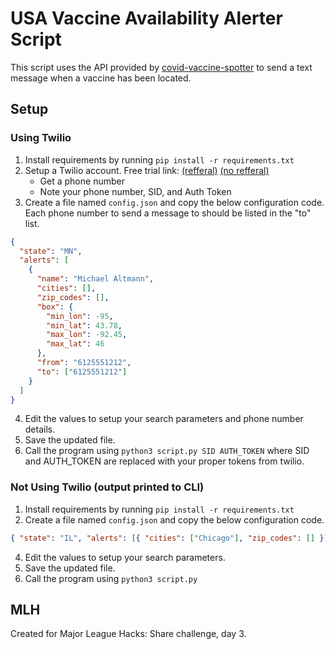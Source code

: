 # USA Vaccine Availability Alerter Script

This script uses the API provided by [covid-vaccine-spotter](https://github.com/GUI/covid-vaccine-spotter) to send a text message when a vaccine has been located.

## Setup

### Using Twilio

1. Install requirements by running `pip install -r requirements.txt`
2. Setup a Twilio account. Free trial link: [(refferal)](www.twilio.com/referral/WTOydE) [(no refferal)](https://www.twilio.com/try-twilio)
   - Get a phone number
   - Note your phone number, SID, and Auth Token
3. Create a file named `config.json` and copy the below configuration code. Each phone number to send a message to should be listed in the "to" list.

```json
{
  "state": "MN",
  "alerts": [
    {
      "name": "Michael Altmann",
      "cities": [],
      "zip_codes": [],
      "box": {
        "min_lon": -95,
        "min_lat": 43.78,
        "max_lon": -92.45,
        "max_lat": 46
      },
      "from": "6125551212",
      "to": ["6125551212"]
    }
  ]
}
```

4. Edit the values to setup your search parameters and phone number details.
5. Save the updated file.
6. Call the program using `python3 script.py SID AUTH_TOKEN` where SID and AUTH_TOKEN are replaced with your proper tokens from twilio.

### Not Using Twilio (output printed to CLI)

1. Install requirements by running `pip install -r requirements.txt`
2. Create a file named `config.json` and copy the below configuration code.

```json
{ "state": "IL", "alerts": [{ "cities": ["Chicago"], "zip_codes": [] }] }
```

4. Edit the values to setup your search parameters.
5. Save the updated file.
6. Call the program using `python3 script.py`

## MLH

Created for Major League Hacks: Share challenge, day 3.
